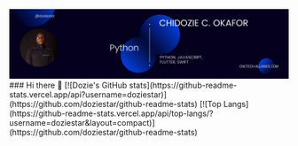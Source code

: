 <img src="DOZIE2.png">
### Hi there 👋
[![Dozie's GitHub stats](https://github-readme-stats.vercel.app/api?username=doziestar)](https://github.com/doziestar/github-readme-stats)
[![Top Langs](https://github-readme-stats.vercel.app/api/top-langs/?username=doziestar&layout=compact)](https://github.com/doziestar/github-readme-stats)


<!--
**doziestar/doziestar** is a ✨ _special_ ✨ repository because its `README.md` (this file) appears on your GitHub profile.

Here are some ideas to get you started:

- 🔭 I’m currently working on ...
- 🌱 I’m currently learning ...
- 👯 I’m looking to collaborate on ...
- 🤔 I’m looking for help with ...
- 💬 Ask me about ...
- 📫 How to reach me: ...
- 😄 Pronouns: ...
- ⚡ Fun fact: ...
-->
